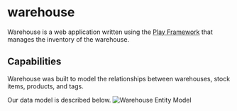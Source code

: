warehouse
=========

Warehouse is a web application written using the [Play Framework](http://www.playframework.com/) that manages the inventory of the warehouse.

## Capabilities
Warehouse was built to model the relationships between warehouses, stock items, products, and tags.

Our data model is described below. 
![Warehouse Entity Model](http://anthonyjchriste.files.wordpress.com/2013/04/warehouse.png)
